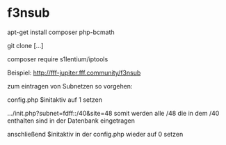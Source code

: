 # f3nsub

apt-get install composer php-bcmath

git clone [...]

composer require s1lentium/iptools


Beispiel: http://fff-jupiter.fff.community/f3nsub

zum eintragen von Subnetzen so vorgehen:

config.php $initaktiv auf 1 setzen

.../init.php?subnet=fdff::/40&site=48 somit werden alle /48 die in dem /40 enthalten sind in der Datenbank eingetragen

anschließend $initaktiv in der config.php wieder auf 0 setzen 

